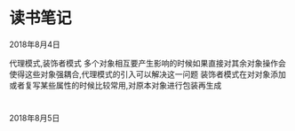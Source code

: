 # 读书笔记

2018年8月4日

代理模式,装饰者模式
多个对象相互要产生影响的时候如果直接对其余对象操作会使得这些对象强耦合,代理模式的引入可以解决这一问题
装饰者模式在对对象添加或者复写某些属性的时候比较常用,对原本对象进行包装再生成

#

2018年8月5日



#